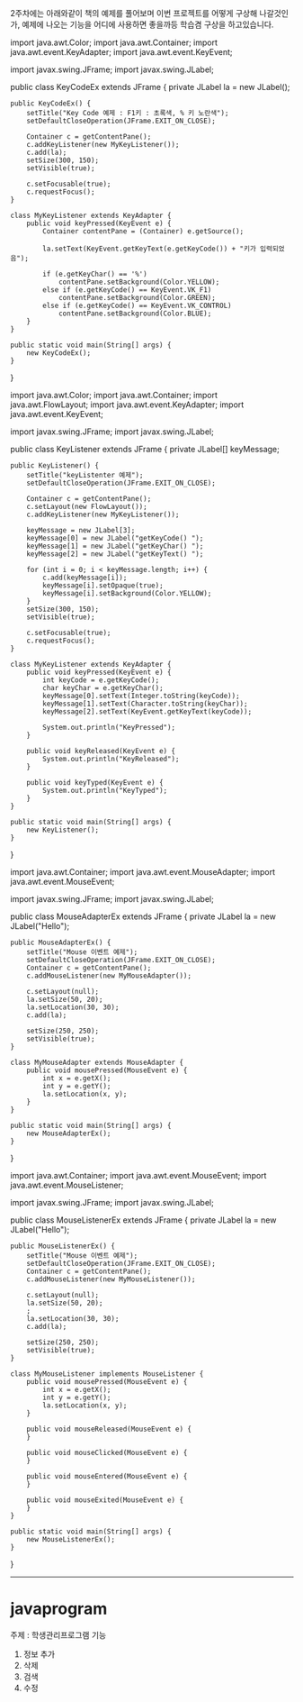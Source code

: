 2주차에는 아래와같이 책의 예제를 풀어보며 이번 프로젝트를 어떻게 구상해 나갈것인가, 예제에 나오는 기능을 어디에 사용하면 좋을까등 학습겸 구상을 하고있습니다.

import java.awt.Color;
import java.awt.Container;
import java.awt.event.KeyAdapter;
import java.awt.event.KeyEvent;

import javax.swing.JFrame;
import javax.swing.JLabel;

public class KeyCodeEx extends JFrame {
	private JLabel la = new JLabel();

	public KeyCodeEx() {
		setTitle("Key Code 예제 : F1키 : 초록색, % 키 노란색");
		setDefaultCloseOperation(JFrame.EXIT_ON_CLOSE);

		Container c = getContentPane();
		c.addKeyListener(new MyKeyListener());
		c.add(la);
		setSize(300, 150);
		setVisible(true);

		c.setFocusable(true);
		c.requestFocus();
	}

	class MyKeyListener extends KeyAdapter {
		public void keyPressed(KeyEvent e) {
			Container contentPane = (Container) e.getSource();

			la.setText(KeyEvent.getKeyText(e.getKeyCode()) + "키가 입력되었음");

			if (e.getKeyChar() == '%')
				contentPane.setBackground(Color.YELLOW);
			else if (e.getKeyCode() == KeyEvent.VK_F1)
				contentPane.setBackground(Color.GREEN);
			else if (e.getKeyCode() == KeyEvent.VK_CONTROL)
				contentPane.setBackground(Color.BLUE);
		}
	}

	public static void main(String[] args) {
		new KeyCodeEx();
	}

}


import java.awt.Color;
import java.awt.Container;
import java.awt.FlowLayout;
import java.awt.event.KeyAdapter;
import java.awt.event.KeyEvent;

import javax.swing.JFrame;
import javax.swing.JLabel;

public class KeyListener extends JFrame {
	private JLabel[] keyMessage;

	public KeyListener() {
		setTitle("keyListenter 예제");
		setDefaultCloseOperation(JFrame.EXIT_ON_CLOSE);

		Container c = getContentPane();
		c.setLayout(new FlowLayout());
		c.addKeyListener(new MyKeyListener());

		keyMessage = new JLabel[3];
		keyMessage[0] = new JLabel("getKeyCode() ");
		keyMessage[1] = new JLabel("getKeyChar() ");
		keyMessage[2] = new JLabel("getKeyText() ");

		for (int i = 0; i < keyMessage.length; i++) {
			c.add(keyMessage[i]);
			keyMessage[i].setOpaque(true);
			keyMessage[i].setBackground(Color.YELLOW);
		}
		setSize(300, 150);
		setVisible(true);

		c.setFocusable(true);
		c.requestFocus();
	}

	class MyKeyListener extends KeyAdapter {
		public void keyPressed(KeyEvent e) {
			int keyCode = e.getKeyCode();
			char keyChar = e.getKeyChar();
			keyMessage[0].setText(Integer.toString(keyCode));
			keyMessage[1].setText(Character.toString(keyChar));
			keyMessage[2].setText(KeyEvent.getKeyText(keyCode));

			System.out.println("KeyPressed");
		}

		public void keyReleased(KeyEvent e) {
			System.out.println("KeyReleased");
		}

		public void keyTyped(KeyEvent e) {
			System.out.println("KeyTyped");
		}
	}

	public static void main(String[] args) {
		new KeyListener();
	}
}


import java.awt.Container;
import java.awt.event.MouseAdapter;
import java.awt.event.MouseEvent;

import javax.swing.JFrame;
import javax.swing.JLabel;

public class MouseAdapterEx extends JFrame {
	private JLabel la = new JLabel("Hello");

	public MouseAdapterEx() {
		setTitle("Mouse 이벤트 예제");
		setDefaultCloseOperation(JFrame.EXIT_ON_CLOSE);
		Container c = getContentPane();
		c.addMouseListener(new MyMouseAdapter());

		c.setLayout(null);
		la.setSize(50, 20);
		la.setLocation(30, 30);
		c.add(la);

		setSize(250, 250);
		setVisible(true);
	}

	class MyMouseAdapter extends MouseAdapter {
		public void mousePressed(MouseEvent e) {
			int x = e.getX();
			int y = e.getY();
			la.setLocation(x, y);
		}
	}

	public static void main(String[] args) {
		new MouseAdapterEx();
	}
}


import java.awt.Container;
import java.awt.event.MouseEvent;
import java.awt.event.MouseListener;

import javax.swing.JFrame;
import javax.swing.JLabel;

public class MouseListenerEx extends JFrame {
	private JLabel la = new JLabel("Hello");

	public MouseListenerEx() {
		setTitle("Mouse 이벤트 예제");
		setDefaultCloseOperation(JFrame.EXIT_ON_CLOSE);
		Container c = getContentPane();
		c.addMouseListener(new MyMouseListener());

		c.setLayout(null);
		la.setSize(50, 20);
		;
		la.setLocation(30, 30);
		c.add(la);

		setSize(250, 250);
		setVisible(true);
	}

	class MyMouseListener implements MouseListener {
		public void mousePressed(MouseEvent e) {
			int x = e.getX();
			int y = e.getY();
			la.setLocation(x, y);
		}

		public void mouseReleased(MouseEvent e) {
		}

		public void mouseClicked(MouseEvent e) {
		}

		public void mouseEntered(MouseEvent e) {
		}

		public void mouseExited(MouseEvent e) {
		}
	}

	public static void main(String[] args) {
		new MouseListenerEx();
	}
}


-------------------------

# javaprogram
주제 : 학생관리프로그램
기능 
1. 정보 추가
2. 삭제
3. 검색
4. 수정
